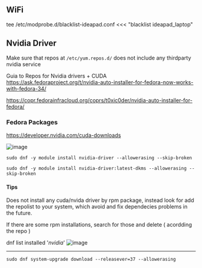 
## WiFi
tee /etc/modprobe.d/blacklist-ideapad.conf <<< "blacklist ideapad_laptop"


## Nvidia Driver

Make sure that repos at `/etc/yum.repos.d/` does not include any thirdparty nvidia service


Guia to Repos for Nvidia drivers + CUDA  <br>
https://ask.fedoraproject.org/t/nvidia-auto-installer-for-fedora-now-works-with-fedora-34/

https://copr.fedorainfracloud.org/coprs/t0xic0der/nvidia-auto-installer-for-fedora/


### Fedora Packages

https://developer.nvidia.com/cuda-downloads


![image](https://user-images.githubusercontent.com/14207635/139580676-7374bfcf-ad26-43de-8275-a8baee203b16.png)

```
sudo dnf -y module install nvidia-driver --allowerasing --skip-broken

sudo dnf -y module install nvidia-driver:latest-dkms --allowerasing --skip-broken

```

#### Tips
Does not install any cuda/nvida driver by rpm package, instead look for add the repolist to your system, which avoid and fix dependecies problems in the future.

If there are some rpm installations, search for those and delete ( acordding the repo ) 

dnf list installed '*nvidia*' 
![image](https://user-images.githubusercontent.com/14207635/139586439-2b1e64aa-9cf7-44ea-9110-b3634db84d01.png)


---

```
sudo dnf system-upgrade download --releasever=37 --allowerasing 
```
